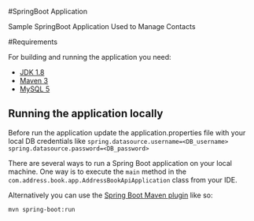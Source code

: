 #SpringBoot Application

Sample SpringBoot Application Used to Manage Contacts

#Requirements

For building and running the application you need:

- [JDK 1.8](http://www.oracle.com/technetwork/java/javase/downloads/jdk8-downloads-2133151.html)
- [Maven 3](https://maven.apache.org)
- [MySQL 5](https://www.mysql.com/downloads/)

## Running the application locally

Before run the application update the application.properties file with your local DB credentials like
`spring.datasource.username=<DB_username>`
`spring.datasource.password=<DB_password>`

There are several ways to run a Spring Boot application on your local machine. One way is to execute the `main` method in the `com.address.book.app.AddressBookApiApplication` class from your IDE.

Alternatively you can use the [Spring Boot Maven plugin](https://docs.spring.io/spring-boot/docs/current/reference/html/build-tool-plugins-maven-plugin.html) like so:

```shell
mvn spring-boot:run
```

